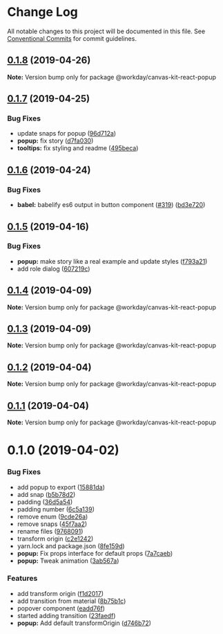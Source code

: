 # Change Log

All notable changes to this project will be documented in this file.
See [Conventional Commits](https://conventionalcommits.org) for commit guidelines.

## [0.1.8](https://ghe.megaleo.com/design/canvas-kit-react/tree/master/modules/canvas-kit-react-popup/compare/@workday/canvas-kit-react-popup@0.1.7...@workday/canvas-kit-react-popup@0.1.8) (2019-04-26)

**Note:** Version bump only for package @workday/canvas-kit-react-popup





## [0.1.7](https://ghe.megaleo.com/design/canvas-kit-react/tree/master/modules/canvas-kit-react-popup/compare/@workday/canvas-kit-react-popup@0.1.6...@workday/canvas-kit-react-popup@0.1.7) (2019-04-25)


### Bug Fixes

* update snaps for popup ([96d712a](https://ghe.megaleo.com/design/canvas-kit-react/tree/master/modules/canvas-kit-react-popup/commits/96d712a))
* **popup:** fix story ([d7fa030](https://ghe.megaleo.com/design/canvas-kit-react/tree/master/modules/canvas-kit-react-popup/commits/d7fa030))
* **tooltips:** fix styling and readme ([495beca](https://ghe.megaleo.com/design/canvas-kit-react/tree/master/modules/canvas-kit-react-popup/commits/495beca))





## [0.1.6](https://ghe.megaleo.com/design/canvas-kit-react/tree/master/modules/canvas-kit-react-popup/compare/@workday/canvas-kit-react-popup@0.1.5...@workday/canvas-kit-react-popup@0.1.6) (2019-04-24)


### Bug Fixes

* **babel:** babelify es6 output in button component ([#319](https://ghe.megaleo.com/design/canvas-kit-react/tree/master/modules/canvas-kit-react-popup/issues/319)) ([bd3e720](https://ghe.megaleo.com/design/canvas-kit-react/tree/master/modules/canvas-kit-react-popup/commits/bd3e720))





## [0.1.5](https://ghe.megaleo.com/design/canvas-kit-react/tree/master/modules/canvas-kit-react-popup/compare/@workday/canvas-kit-react-popup@0.1.4...@workday/canvas-kit-react-popup@0.1.5) (2019-04-16)


### Bug Fixes

* **popup:** make story like a real example and update styles ([f793a21](https://ghe.megaleo.com/design/canvas-kit-react/tree/master/modules/canvas-kit-react-popup/commits/f793a21))
* add role dialog ([607219c](https://ghe.megaleo.com/design/canvas-kit-react/tree/master/modules/canvas-kit-react-popup/commits/607219c))





## [0.1.4](https://ghe.megaleo.com/design/canvas-kit-react/tree/master/modules/canvas-kit-react-popup/compare/@workday/canvas-kit-react-popup@0.1.3...@workday/canvas-kit-react-popup@0.1.4) (2019-04-09)

**Note:** Version bump only for package @workday/canvas-kit-react-popup





## [0.1.3](https://ghe.megaleo.com/design/canvas-kit-react/tree/master/modules/canvas-kit-react-popup/compare/@workday/canvas-kit-react-popup@0.1.2...@workday/canvas-kit-react-popup@0.1.3) (2019-04-09)

**Note:** Version bump only for package @workday/canvas-kit-react-popup





## [0.1.2](https://ghe.megaleo.com/design/canvas-kit-react/tree/master/modules/canvas-kit-react-popup/compare/@workday/canvas-kit-react-popup@0.1.1...@workday/canvas-kit-react-popup@0.1.2) (2019-04-04)

**Note:** Version bump only for package @workday/canvas-kit-react-popup





## [0.1.1](https://ghe.megaleo.com/design/canvas-kit-react/tree/master/modules/canvas-kit-react-popup/compare/@workday/canvas-kit-react-popup@0.1.0...@workday/canvas-kit-react-popup@0.1.1) (2019-04-04)

**Note:** Version bump only for package @workday/canvas-kit-react-popup





# 0.1.0 (2019-04-02)


### Bug Fixes

* add popup to export ([15881da](https://ghe.megaleo.com/design/canvas-kit-react/tree/master/modules/canvas-kit-react-popup/commits/15881da))
* add snap ([b5b78d2](https://ghe.megaleo.com/design/canvas-kit-react/tree/master/modules/canvas-kit-react-popup/commits/b5b78d2))
* padding ([36d5a54](https://ghe.megaleo.com/design/canvas-kit-react/tree/master/modules/canvas-kit-react-popup/commits/36d5a54))
* padding number ([6c5a139](https://ghe.megaleo.com/design/canvas-kit-react/tree/master/modules/canvas-kit-react-popup/commits/6c5a139))
* remove enum ([9cde26a](https://ghe.megaleo.com/design/canvas-kit-react/tree/master/modules/canvas-kit-react-popup/commits/9cde26a))
* remove snaps ([45f7aa2](https://ghe.megaleo.com/design/canvas-kit-react/tree/master/modules/canvas-kit-react-popup/commits/45f7aa2))
* rename files ([9768091](https://ghe.megaleo.com/design/canvas-kit-react/tree/master/modules/canvas-kit-react-popup/commits/9768091))
* transform origin ([c2e1242](https://ghe.megaleo.com/design/canvas-kit-react/tree/master/modules/canvas-kit-react-popup/commits/c2e1242))
* yarn.lock and package.json ([8fe159d](https://ghe.megaleo.com/design/canvas-kit-react/tree/master/modules/canvas-kit-react-popup/commits/8fe159d))
* **popup:** Fix props interface for default props ([7a7caeb](https://ghe.megaleo.com/design/canvas-kit-react/tree/master/modules/canvas-kit-react-popup/commits/7a7caeb))
* **popup:** Tweak animation ([3ab567a](https://ghe.megaleo.com/design/canvas-kit-react/tree/master/modules/canvas-kit-react-popup/commits/3ab567a))


### Features

* add transform origin ([f1d2017](https://ghe.megaleo.com/design/canvas-kit-react/tree/master/modules/canvas-kit-react-popup/commits/f1d2017))
* add transition from material ([8b75b1c](https://ghe.megaleo.com/design/canvas-kit-react/tree/master/modules/canvas-kit-react-popup/commits/8b75b1c))
* popover component ([eadd76f](https://ghe.megaleo.com/design/canvas-kit-react/tree/master/modules/canvas-kit-react-popup/commits/eadd76f))
* started adding transition ([23faedf](https://ghe.megaleo.com/design/canvas-kit-react/tree/master/modules/canvas-kit-react-popup/commits/23faedf))
* **popup:** Add default transformOrigin ([d746b72](https://ghe.megaleo.com/design/canvas-kit-react/tree/master/modules/canvas-kit-react-popup/commits/d746b72))
